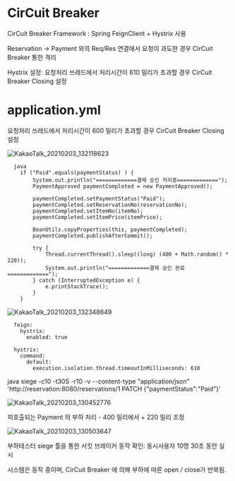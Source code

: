 
# CirCuit Breaker

CirCuit Breaker Framework : Spring FeignClient + Hystrix 사용

Reservation -> Payment 와의 Req/Res 연결에서 요청이 과도한 경우 CirCuit Breaker 통한 격리

Hystrix 설정: 요청처리 쓰레드에서 처리시간이 610 밀리가 초과할 경우 CirCuit Breaker Closing 설정 


# application.yml


요청처리 쓰레드에서 처리시간이 600 밀리가 초과할 경우 CirCuit Breaker Closing 설정 

![KakaoTalk_20210203_132118623](https://user-images.githubusercontent.com/5582138/106698322-ee219980-6623-11eb-8d58-f1ef6de78606.png)


      java
        if ("Paid".equals(paymentStatus) ) {
            System.out.println("=============결제 승인 처리중=============");
            PaymentApproved paymentCompleted = new PaymentApproved();

            paymentCompleted.setPaymentStatus("Paid");
            paymentCompleted.setReservationNo(reservationNo);
            paymentCompleted.setItemNo(itemNo);
            paymentCompleted.setItemPrice(itemPrice);

            BeanUtils.copyProperties(this, paymentCompleted);
            paymentCompleted.publishAfterCommit();

            try {
                Thread.currentThread().sleep((long) (400 + Math.random() * 220));
                System.out.println("=============결제 승인 완료=============");
            } catch (InterruptedException e) {
                e.printStackTrace();
            }
        }



![KakaoTalk_20210203_132348649](https://user-images.githubusercontent.com/5582138/106698167-9daa3c00-6623-11eb-84ed-6ece9f9afac6.png)


      feign:
        hystrix:
          enabled: true

      hystrix:
        command:
          default:
            execution.isolation.thread.timeoutInMilliseconds: 610


java siege -c10 -t30S -r10 -v --content-type "application/json" 'http://reservation:8080/reservations/1 PATCH {"paymentStatus":"Paid"}'

![KakaoTalk_20210203_130452776](https://user-images.githubusercontent.com/5582138/106697123-810d0480-6621-11eb-9792-e0eb79b1182c.png)

피호출되는 Payment 의 부하 처리 - 400 밀리에서 + 220 밀리 조정

![KakaoTalk_20210203_130503647](https://user-images.githubusercontent.com/5582138/106697125-8407f500-6621-11eb-86fd-d80d56910bd1.png)

부하테스터 siege 툴을 통한 서킷 브레이커 동작 확인:
동시사용자 10명
30초 동안 실시




시스템은 동작 중이며, CirCuit Breaker 에 의해 부하에 따른 open / close가 반복됨.
